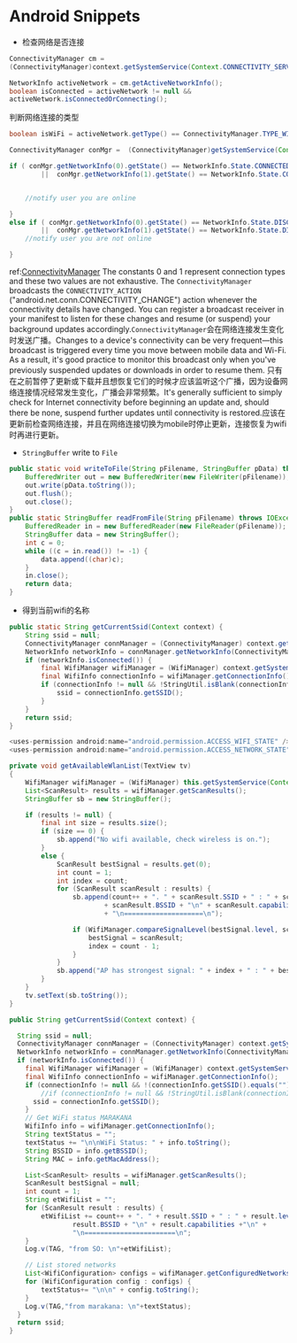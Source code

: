 Android Snippets
================
+ 检查网络是否连接
```java
ConnectivityManager cm =
(ConnectivityManager)context.getSystemService(Context.CONNECTIVITY_SERVICE);

NetworkInfo activeNetwork = cm.getActiveNetworkInfo();
boolean isConnected = activeNetwork != null &&
activeNetwork.isConnectedOrConnecting();
```
判断网络连接的类型
```java
boolean isWiFi = activeNetwork.getType() == ConnectivityManager.TYPE_WIFI;
```

```java
ConnectivityManager conMgr =  (ConnectivityManager)getSystemService(Context.CONNECTIVITY_SERVICE);

if ( conMgr.getNetworkInfo(0).getState() == NetworkInfo.State.CONNECTED
		||  conMgr.getNetworkInfo(1).getState() == NetworkInfo.State.CONNECTING  ) {


	//notify user you are online

}
else if ( conMgr.getNetworkInfo(0).getState() == NetworkInfo.State.DISCONNECTED
		||  conMgr.getNetworkInfo(1).getState() == NetworkInfo.State.DISCONNECTED) {
	//notify user you are not online

}
```
ref:[ConnectivityManager](http://developer.android.com/reference/android/net/ConnectivityManager.html#TYPE_MOBILE) The constants 0 and 1 represent connection types and these two values are not exhaustive.
The ``ConnectivityManager`` broadcasts the ``CONNECTIVITY_ACTION`` ("android.net.conn.CONNECTIVITY_CHANGE") action whenever the connectivity details have changed. You can register a broadcast receiver in your manifest to listen for these changes and resume (or suspend) your background updates accordingly.``ConnectivityManager``会在网络连接发生变化时发送广播。Changes to a device's connectivity can be very frequent—this broadcast is triggered every time you move between mobile data and Wi-Fi. As a result, it's good practice to monitor this broadcast only when you've previously suspended updates or downloads in order to resume them. 只有在之前暂停了更新或下载并且想恢复它们的时候才应该监听这个广播，因为设备网络连接情况经常发生变化，广播会非常频繁。It's generally sufficient to simply check for Internet connectivity before beginning an update and, should there be none, suspend further updates until connectivity is restored.应该在更新前检查网络连接，并且在网络连接切换为mobile时停止更新，连接恢复为wifi时再进行更新。


+ ``StringBuffer`` write to ``File``
```java
public static void writeToFile(String pFilename, StringBuffer pData) throws IOException {
	BufferedWriter out = new BufferedWriter(new FileWriter(pFilename));
	out.write(pData.toString());
	out.flush();
	out.close();
}
public static StringBuffer readFromFile(String pFilename) throws IOException {
	BufferedReader in = new BufferedReader(new FileReader(pFilename));
	StringBuffer data = new StringBuffer();
	int c = 0;
	while ((c = in.read()) != -1) {
		data.append((char)c);
	}
	in.close();
	return data;
}
```

+ 得到当前wifi的名称
```java
public static String getCurrentSsid(Context context) {
	String ssid = null;
	ConnectivityManager connManager = (ConnectivityManager) context.getSystemService(Context.CONNECTIVITY_SERVICE);
	NetworkInfo networkInfo = connManager.getNetworkInfo(ConnectivityManager.TYPE_WIFI);
	if (networkInfo.isConnected()) {
		final WifiManager wifiManager = (WifiManager) context.getSystemService(Context.WIFI_SERVICE);
		final WifiInfo connectionInfo = wifiManager.getConnectionInfo();
		if (connectionInfo != null && !StringUtil.isBlank(connectionInfo.getSSID())) {
			ssid = connectionInfo.getSSID();
		}
	}
	return ssid;
}

<uses-permission android:name="android.permission.ACCESS_WIFI_STATE" />
<uses-permission android:name="android.permission.ACCESS_NETWORK_STATE" />
```

```java
private void getAvailableWlanList(TextView tv)
{
	WifiManager wifiManager = (WifiManager) this.getSystemService(Context.WIFI_SERVICE);
	List<ScanResult> results = wifiManager.getScanResults();
	StringBuffer sb = new StringBuffer();

	if (results != null) {
		final int size = results.size();
		if (size == 0) {
			sb.append("No wifi available, check wireless is on.");
		}
		else {
			ScanResult bestSignal = results.get(0);
			int count = 1;
			int index = count;
			for (ScanResult scanResult : results) {
				sb.append(count++ + ". " + scanResult.SSID + " : " + scanResult.level + "\n"
						+ scanResult.BSSID + "\n" + scanResult.capabilities
						+ "\n====================\n");

				if (WifiManager.compareSignalLevel(bestSignal.level, scanResult.level) < 0) {
					bestSignal = scanResult;
					index = count - 1;
				}
			}
			sb.append("AP has strongest signal: " + index + " : " + bestSignal.SSID);
		}
	}
	tv.setText(sb.toString());
}
```

```java
public String getCurrentSsid(Context context) {

  String ssid = null;
  ConnectivityManager connManager = (ConnectivityManager) context.getSystemService(Context.CONNECTIVITY_SERVICE);
  NetworkInfo networkInfo = connManager.getNetworkInfo(ConnectivityManager.TYPE_WIFI);
  if (networkInfo.isConnected()) {
    final WifiManager wifiManager = (WifiManager) context.getSystemService(Context.WIFI_SERVICE);
    final WifiInfo connectionInfo = wifiManager.getConnectionInfo();
    if (connectionInfo != null && !(connectionInfo.getSSID().equals(""))) {
        //if (connectionInfo != null && !StringUtil.isBlank(connectionInfo.getSSID())) {
      ssid = connectionInfo.getSSID();
    }
 	// Get WiFi status MARAKANA
    WifiInfo info = wifiManager.getConnectionInfo();
    String textStatus = "";
    textStatus += "\n\nWiFi Status: " + info.toString();
    String BSSID = info.getBSSID();
    String MAC = info.getMacAddress();

    List<ScanResult> results = wifiManager.getScanResults();
    ScanResult bestSignal = null;
    int count = 1;
    String etWifiList = "";
    for (ScanResult result : results) {
        etWifiList += count++ + ". " + result.SSID + " : " + result.level + "\n" +
                result.BSSID + "\n" + result.capabilities +"\n" +
                "\n=======================\n";
    }
    Log.v(TAG, "from SO: \n"+etWifiList);

    // List stored networks
    List<WifiConfiguration> configs = wifiManager.getConfiguredNetworks();
    for (WifiConfiguration config : configs) {
        textStatus+= "\n\n" + config.toString();
    }
    Log.v(TAG,"from marakana: \n"+textStatus);
  }
  return ssid;
}
```
